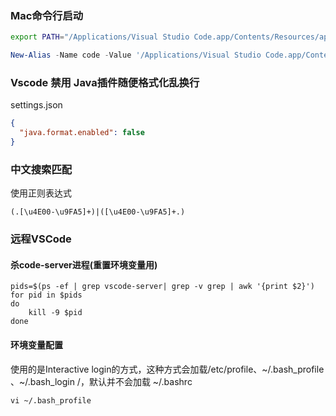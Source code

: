 ### Mac命令行启动

```bash
export PATH="/Applications/Visual Studio Code.app/Contents/Resources/app/bin":$PATH
```

```powershell
New-Alias -Name code -Value '/Applications/Visual Studio Code.app/Contents/Resources/app/bin/code'
```

### Vscode 禁用 Java插件随便格式化乱换行

settings.json

```json
{
  "java.format.enabled": false
}
```

### 中文搜索匹配

使用正则表达式
```
(.[\u4E00-\u9FA5]+)|([\u4E00-\u9FA5]+.)
```

### 远程VSCode
#### 杀code-server进程(重置环境变量用)
```shell
pids=$(ps -ef | grep vscode-server| grep -v grep | awk '{print $2}')
for pid in $pids
do
    kill -9 $pid
done
```
#### 环境变量配置
使用的是Interactive login的方式，这种方式会加载/etc/profile、~/.bash_profile 、~/.bash_login /，默认并不会加载 ~/.bashrc
```shell
vi ~/.bash_profile
```